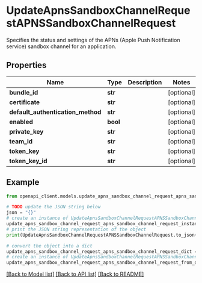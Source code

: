 # UpdateApnsSandboxChannelRequestAPNSSandboxChannelRequest

Specifies the status and settings of the APNs (Apple Push Notification service) sandbox channel for an application.

## Properties

Name | Type | Description | Notes
------------ | ------------- | ------------- | -------------
**bundle_id** | **str** |  | [optional] 
**certificate** | **str** |  | [optional] 
**default_authentication_method** | **str** |  | [optional] 
**enabled** | **bool** |  | [optional] 
**private_key** | **str** |  | [optional] 
**team_id** | **str** |  | [optional] 
**token_key** | **str** |  | [optional] 
**token_key_id** | **str** |  | [optional] 

## Example

```python
from openapi_client.models.update_apns_sandbox_channel_request_apns_sandbox_channel_request import UpdateApnsSandboxChannelRequestAPNSSandboxChannelRequest

# TODO update the JSON string below
json = "{}"
# create an instance of UpdateApnsSandboxChannelRequestAPNSSandboxChannelRequest from a JSON string
update_apns_sandbox_channel_request_apns_sandbox_channel_request_instance = UpdateApnsSandboxChannelRequestAPNSSandboxChannelRequest.from_json(json)
# print the JSON string representation of the object
print(UpdateApnsSandboxChannelRequestAPNSSandboxChannelRequest.to_json())

# convert the object into a dict
update_apns_sandbox_channel_request_apns_sandbox_channel_request_dict = update_apns_sandbox_channel_request_apns_sandbox_channel_request_instance.to_dict()
# create an instance of UpdateApnsSandboxChannelRequestAPNSSandboxChannelRequest from a dict
update_apns_sandbox_channel_request_apns_sandbox_channel_request_from_dict = UpdateApnsSandboxChannelRequestAPNSSandboxChannelRequest.from_dict(update_apns_sandbox_channel_request_apns_sandbox_channel_request_dict)
```
[[Back to Model list]](../README.md#documentation-for-models) [[Back to API list]](../README.md#documentation-for-api-endpoints) [[Back to README]](../README.md)


